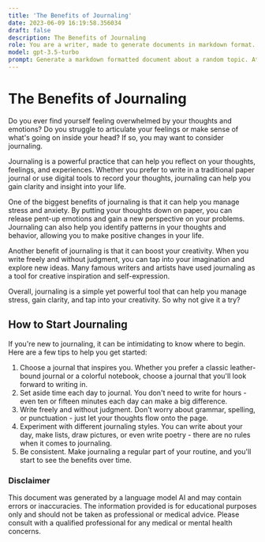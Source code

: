 ```yaml
---
title: 'The Benefits of Journaling'
date: 2023-06-09 16:19:58.356034
draft: false
description: The Benefits of Journaling
role: You are a writer, made to generate documents in markdown format. It is very important that all of the documents you generate are in valid markdown format.
model: gpt-3.5-turbo
prompt: Generate a markdown formatted document about a random topic. At the bottom, include a disclaimer explaining that the document was generated by you. The first line of the document should be the title. Make sure that the entire document is in proper markdown format, using a mix of various tags to make the document visually appealing.
---
```


# The Benefits of Journaling

Do you ever find yourself feeling overwhelmed by your thoughts and emotions? Do you struggle to articulate your feelings or make sense of what's going on inside your head? If so, you may want to consider journaling.

Journaling is a powerful practice that can help you reflect on your thoughts, feelings, and experiences. Whether you prefer to write in a traditional paper journal or use digital tools to record your thoughts, journaling can help you gain clarity and insight into your life.

One of the biggest benefits of journaling is that it can help you manage stress and anxiety. By putting your thoughts down on paper, you can release pent-up emotions and gain a new perspective on your problems. Journaling can also help you identify patterns in your thoughts and behavior, allowing you to make positive changes in your life.

Another benefit of journaling is that it can boost your creativity. When you write freely and without judgment, you can tap into your imagination and explore new ideas. Many famous writers and artists have used journaling as a tool for creative inspiration and self-expression.

Overall, journaling is a simple yet powerful tool that can help you manage stress, gain clarity, and tap into your creativity. So why not give it a try?

## How to Start Journaling

If you're new to journaling, it can be intimidating to know where to begin. Here are a few tips to help you get started:

1. Choose a journal that inspires you. Whether you prefer a classic leather-bound journal or a colorful notebook, choose a journal that you'll look forward to writing in.
2. Set aside time each day to journal. You don't need to write for hours - even ten or fifteen minutes each day can make a big difference.
3. Write freely and without judgment. Don't worry about grammar, spelling, or punctuation - just let your thoughts flow onto the page.
4. Experiment with different journaling styles. You can write about your day, make lists, draw pictures, or even write poetry - there are no rules when it comes to journaling.
5. Be consistent. Make journaling a regular part of your routine, and you'll start to see the benefits over time.

### Disclaimer

This document was generated by a language model AI and may contain errors or inaccuracies. The information provided is for educational purposes only and should not be taken as professional or medical advice. Please consult with a qualified professional for any medical or mental health concerns.